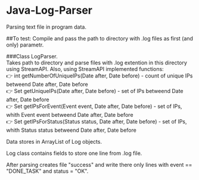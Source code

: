 # Java-Log-Parser
Parsing text file in program data.

##To test:
Compile and pass the path to directory with .log files as first (and only) parametr.

###Class LogParser.  
Takes path to directory and parse files with .log extention in this directory using StreamAPI. 
Also, using StreamAPI implemented functions:  
:point_right: int getNumberOfUniqueIPs(Date after, Date before) - count of unique IPs betweend Date after, Date before  
:point_right: Set<String> getUniqueIPs(Date after, Date before) - set of IPs betweend Date after, Date before  
:point_right: Set<String> getIPsForEvent(Event event, Date after, Date before) - set of IPs, whith Event event betweend Date after, Date before    
:point_right: Set<String> getIPsForStatus(Status status, Date after, Date before) - set of IPs, whith Status status betweend Date after, Date before  
  
Data stores in ArrayList of Log objects. 
  
Log class contains fields to store one line from .log file.  

After parsing creates file "success" and write there only lines with event == "DONE_TASK" and status = "OK".
